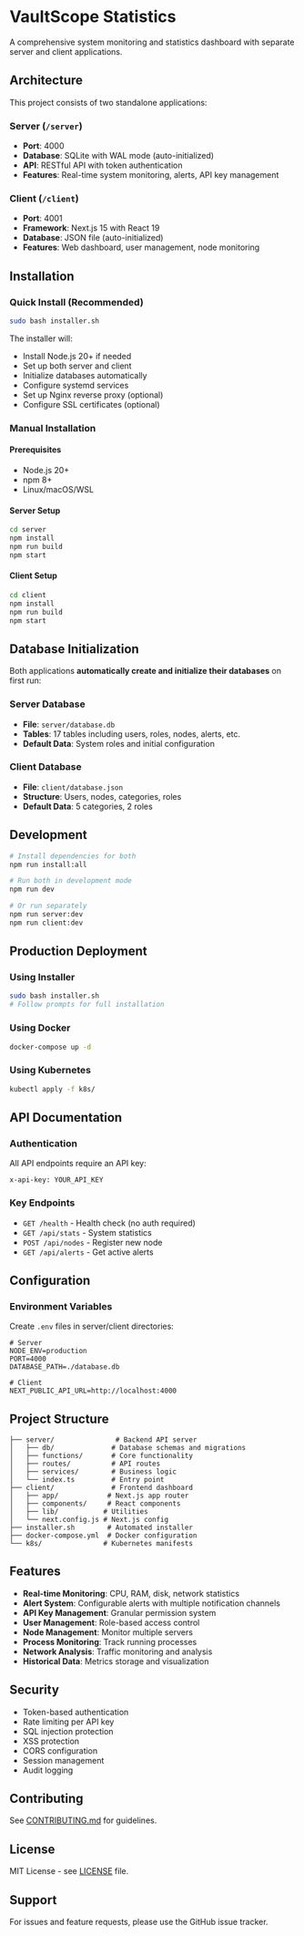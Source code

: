 # VaultScope Statistics

A comprehensive system monitoring and statistics dashboard with separate server and client applications.

## Architecture

This project consists of two standalone applications:

### Server (`/server`)
- **Port**: 4000
- **Database**: SQLite with WAL mode (auto-initialized)
- **API**: RESTful API with token authentication
- **Features**: Real-time system monitoring, alerts, API key management

### Client (`/client`)  
- **Port**: 4001
- **Framework**: Next.js 15 with React 19
- **Database**: JSON file (auto-initialized)
- **Features**: Web dashboard, user management, node monitoring

## Installation

### Quick Install (Recommended)

```bash
sudo bash installer.sh
```

The installer will:
- Install Node.js 20+ if needed
- Set up both server and client
- Initialize databases automatically
- Configure systemd services
- Set up Nginx reverse proxy (optional)
- Configure SSL certificates (optional)

### Manual Installation

#### Prerequisites
- Node.js 20+
- npm 8+
- Linux/macOS/WSL

#### Server Setup
```bash
cd server
npm install
npm run build
npm start
```

#### Client Setup
```bash
cd client
npm install
npm run build
npm start
```

## Database Initialization

Both applications **automatically create and initialize their databases** on first run:

### Server Database
- **File**: `server/database.db`
- **Tables**: 17 tables including users, roles, nodes, alerts, etc.
- **Default Data**: System roles and initial configuration

### Client Database
- **File**: `client/database.json`
- **Structure**: Users, nodes, categories, roles
- **Default Data**: 5 categories, 2 roles

## Development

```bash
# Install dependencies for both
npm run install:all

# Run both in development mode
npm run dev

# Or run separately
npm run server:dev
npm run client:dev
```

## Production Deployment

### Using Installer
```bash
sudo bash installer.sh
# Follow prompts for full installation
```

### Using Docker
```bash
docker-compose up -d
```

### Using Kubernetes
```bash
kubectl apply -f k8s/
```

## API Documentation

### Authentication
All API endpoints require an API key:
```
x-api-key: YOUR_API_KEY
```

### Key Endpoints
- `GET /health` - Health check (no auth required)
- `GET /api/stats` - System statistics
- `POST /api/nodes` - Register new node
- `GET /api/alerts` - Get active alerts

## Configuration

### Environment Variables
Create `.env` files in server/client directories:

```env
# Server
NODE_ENV=production
PORT=4000
DATABASE_PATH=./database.db

# Client  
NEXT_PUBLIC_API_URL=http://localhost:4000
```

## Project Structure

```
├── server/               # Backend API server
│   ├── db/              # Database schemas and migrations
│   ├── functions/       # Core functionality
│   ├── routes/          # API routes
│   ├── services/        # Business logic
│   └── index.ts         # Entry point
├── client/              # Frontend dashboard
│   ├── app/            # Next.js app router
│   ├── components/     # React components
│   ├── lib/           # Utilities
│   └── next.config.js # Next.js config
├── installer.sh        # Automated installer
├── docker-compose.yml  # Docker configuration
└── k8s/               # Kubernetes manifests
```

## Features

- **Real-time Monitoring**: CPU, RAM, disk, network statistics
- **Alert System**: Configurable alerts with multiple notification channels
- **API Key Management**: Granular permission system
- **User Management**: Role-based access control
- **Node Management**: Monitor multiple servers
- **Process Monitoring**: Track running processes
- **Network Analysis**: Traffic monitoring and analysis
- **Historical Data**: Metrics storage and visualization

## Security

- Token-based authentication
- Rate limiting per API key
- SQL injection protection
- XSS protection
- CORS configuration
- Session management
- Audit logging

## Contributing

See [CONTRIBUTING.md](CONTRIBUTING.md) for guidelines.

## License

MIT License - see [LICENSE](LICENSE) file.

## Support

For issues and feature requests, please use the GitHub issue tracker.